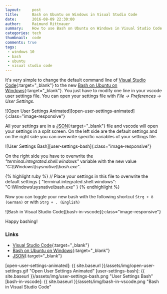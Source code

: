 ```yaml
---
layout:     post
title:      Bash on Ubuntu on Windows in Visual Studio Code
date:       2016-08-09 22:30:00
author:     Raimund Rittnauer
summary:    How to use Bash on Ubuntu on Windows in Visual Studio Code
categories: tech
thumbnail:  code
comments: true
tags:
 - windows 10
 - bash
 - ubuntu
 - visual studio code
---
```


It's very simple to change the default command line of [Visual Studio Code][1]{:target="_blank"} to the new [Bash on Ubuntu on Windows][2]{:target="_blank"}.
You just have to modify one line in your vscode user settings file.
You can open your settings file with _File -> Preferences -> User Settings_.

![Open User Settings Animated][open-user-settings-animated]{:class="image-responsive"}

All your settings are in a [JSON][3]{:target="_blank"} file and vscode will open your settings in a split screen. On the left side are the default settings
and on the right side you can overwrite specific variables of your settings file.

![User Settings Bash][user-settings-bash]{:class="image-responsive"}

On the right side you have to overwrite the _"terminal.integrated.shell.windows"_ variable with the new value _"C:\\\\Windows\\\\sysnative\\\\bash.exe"_.

{% highlight ruby %}
// Place your settings in this file to overwrite the default settings
{
    "terminal.integrated.shell.windows": "C:\\Windows\\sysnative\\bash.exe"
}
{% endhighlight %}

Now you can toggle your new bash with the following shortcut 
``
Strg + ö (German)
``
or with
``
Strg + . (English)
``

![Bash in Visual Studio Code][bash-in-vscode]{:class="image-responsive"}

Happy bashing!

### Links

- [Visual Studio Code][1]{:target="_blank"}
- [Bash on Ubuntu on Windows][2]{:target="_blank"}
- [JSON][3]{:target="_blank"}

[1]: https://code.visualstudio.com
[2]: https://msdn.microsoft.com/en-us/commandline/wsl/about
[3]: http://www.json.org/

[open-user-settings-animated]: {{ site.baseurl }}/assets/img/open-user-settings.gif "Open User Settings Animated"
[user-settings-bash]: {{ site.baseurl }}/assets/img/user-settings-bash.png "User Settings Bash"
[bash-in-vscode]: {{ site.baseurl }}/assets/img/bash-in-vscode.png "Bash in Visual Studio Code"